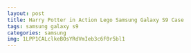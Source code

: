 ```yaml
---
layout: post
title: Harry Potter in Action Lego Samsung Galaxy S9 Case
tags: samsung galaxy s9
categories: samsung
img: 1LPP1CALclkeBOsYRdVmIeb3c6F0r5bl1
---
```

